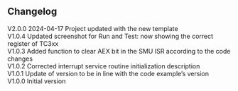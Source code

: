 ## Changelog  
V2.0.0 2024-04-17 Project updated with the new template  
V1.0.4 Updated screenshot for Run and Test: now showing the correct register of TC3xx  
V1.0.3 Added function to clear AEX bit in the SMU ISR according to the code changes  
V1.0.2 Corrected interrupt service routine initialization description  
V1.0.1 Update of version to be in line with the code example’s version  
V1.0.0 Initial version  
